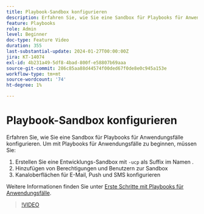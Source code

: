 ```yaml
---
title: Playbook-Sandbox konfigurieren
description: Erfahren Sie, wie Sie eine Sandbox für Playbooks für Anwendungsfälle konfigurieren.
feature: Playbooks
role: Admin
level: Beginner
doc-type: Feature Video
duration: 355
last-substantial-update: 2024-01-27T00:00:00Z
jira: KT-14074
exl-id: 4b231a49-5df8-4bad-800f-e58807b69aaa
source-git-commit: 286c85aa88d44574f00ded67f0de8e0c945a153e
workflow-type: tm+mt
source-wordcount: '74'
ht-degree: 1%

---
```


# Playbook-Sandbox konfigurieren

Erfahren Sie, wie Sie eine Sandbox für Playbooks für Anwendungsfälle konfigurieren. Um mit Playbooks für Anwendungsfälle zu beginnen, müssen Sie:

1. Erstellen Sie eine Entwicklungs-Sandbox mit `-ucp` als Suffix im Namen .
1. Hinzufügen von Berechtigungen und Benutzern zur Sandbox
1. Kanaloberflächen für E-Mail, Push und SMS konfigurieren

Weitere Informationen finden Sie unter [Erste Schritte mit Playbooks für Anwendungsfälle](https://experienceleague.adobe.com/docs/experience-platform/use-case-playbooks/playbooks/get-started.html?lang=de).

>[!VIDEO](https://video.tv.adobe.com/v/3426987/?learn=on&enablevpops)
